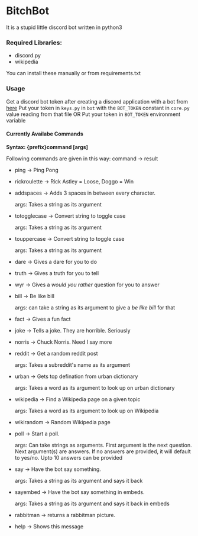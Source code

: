 # BitchBot

It is a stupid little discord bot written in python3

### Required Libraries:

* discord.py
* wikipedia

You can install these manually or from requirements.txt

### Usage

Get a discord bot token after creating a discord application with a bot from [here](https://discordapp.com/developers/applications/)
Put your token in `keys.py` in `bot` with the `BOT_TOKEN` constant in `core.py` value reading from that file OR
Put your token in `BOT_TOKEN` environment variable

#### Currently Availabe Commands
**Syntax: {prefix}command [args]**

Following commands are given in this way: command -> result

* ping -> Ping Pong
* rickroulette -> Rick Astley = Loose, Doggo = Win
* addspaces -> Adds 3 spaces in between every character.

    args: Takes a string as its argument
* totogglecase -> Convert string to toggle case

    args: Takes a string as its argument
* touppercase -> Convert string to toggle case

    args: Takes a string as its argument
* dare -> Gives a dare for you to do
* truth -> Gives a truth for you to tell
* wyr -> Gives a *would you rather* question for you to answer
* bill -> Be like bill

    args: can take a string as its argument to give a *be like bill* for that
* fact -> Gives a fun fact
* joke -> Tells a joke. They are horrible. Seriously
* norris -> Chuck Norris. Need I say more
* reddit -> Get a random reddit post

    args: Takes a subreddit's name as its argument
* urban -> Gets top defination from urban dictionary

    args: Takes a word as its argument to look up on urban dictionary
* wikipedia -> Find a Wikipedia page on a given topic

    args: Takes a word as its argument to look up on Wikipedia
* wikirandom -> Random Wikipedia page
* poll -> Start a poll.

    args: Can take strings as arguments. First argument is the next question. Next argument(s) are answers. If no answers are provided, it will default to yes/no. Upto 10 answers can be provided
* say -> Have the bot say something.

    args: Takes a string as its argument and says it back
* sayembed -> Have the bot say something in embeds.

    args: Takes a string as its argument and says it back in embeds
* rabbitman -> returns a rabbitman picture.
* help -> Shows this message

